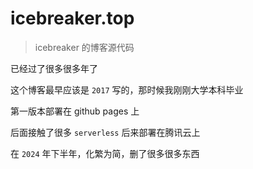 # icebreaker.top

> icebreaker 的博客源代码

已经过了很多很多年了

这个博客最早应该是 `2017` 写的，那时候我刚刚大学本科毕业

第一版本部署在 github pages 上

后面接触了很多 `serverless` 后来部署在腾讯云上

在 `2024` 年下半年，化繁为简，删了很多很多东西
